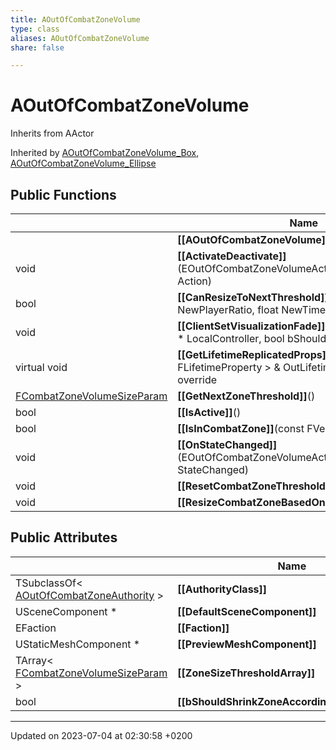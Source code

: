 ```yaml
---
title: AOutOfCombatZoneVolume
type: class
aliases: AOutOfCombatZoneVolume
share: false

---
```


# AOutOfCombatZoneVolume





Inherits from AActor

Inherited by [AOutOfCombatZoneVolume_Box](/docs/SDK/Source/Classes/classAOutOfCombatZoneVolume__Box.md), [AOutOfCombatZoneVolume_Ellipse](/docs/SDK/Source/Classes/classAOutOfCombatZoneVolume__Ellipse.md)

## Public Functions

|                | Name           |
| -------------- | -------------- |
| | **[[AOutOfCombatZoneVolume]]**() |
| void | **[[ActivateDeactivate]]**(EOutOfCombatZoneVolumeActivateDeactivateAction Action) |
| bool | **[[CanResizeToNextThreshold]]**(float NewPlayerRatio, float NewTimeRatio) |
| void | **[[ClientSetVisualizationFade]]**([ATBLPlayerController](/docs/SDK/Source/Classes/classATBLPlayerController.md) * LocalController, bool bShouldFade) |
| virtual void | **[[GetLifetimeReplicatedProps]]**(TArray< FLifetimeProperty > & OutLifetimeProps) const override |
| [FCombatZoneVolumeSizeParam](/docs/SDK/Source/Classes/structFCombatZoneVolumeSizeParam.md) | **[[GetNextZoneThreshold]]**() |
| bool | **[[IsActive]]**() |
| bool | **[[IsInCombatZone]]**(const FVector & Point) const |
| void | **[[OnStateChanged]]**(EOutOfCombatZoneVolumeActivateDeactivateAction StateChanged) |
| void | **[[ResetCombatZoneThreshold]]**() |
| void | **[[ResizeCombatZoneBasedOnNextThreshold]]**() |

## Public Attributes

|                | Name           |
| -------------- | -------------- |
| TSubclassOf< [AOutOfCombatZoneAuthority](/docs/SDK/Source/Classes/classAOutOfCombatZoneAuthority.md) > | **[[AuthorityClass]]**  |
| USceneComponent * | **[[DefaultSceneComponent]]**  |
| EFaction | **[[Faction]]**  |
| UStaticMeshComponent * | **[[PreviewMeshComponent]]**  |
| TArray< [FCombatZoneVolumeSizeParam](/docs/SDK/Source/Classes/structFCombatZoneVolumeSizeParam.md) > | **[[ZoneSizeThresholdArray]]**  |
| bool | **[[bShouldShrinkZoneAccordingToThresholds]]**  |

-------------------------------

Updated on 2023-07-04 at 02:30:58 +0200